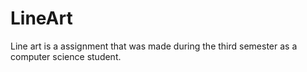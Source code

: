 # LineArt
Line art is a assignment that was made during the third semester as a computer science student.
